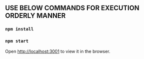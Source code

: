 ## USE BELOW COMMANDS FOR EXECUTION ORDERLY MANNER

### `npm install`

### `npm start`

Open [http://localhost:3001](http://localhost:3001) to view it in the browser.
